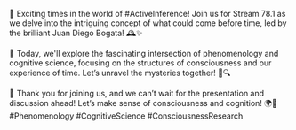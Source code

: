 🌟 Exciting times in the world of #ActiveInference! Join us for Stream 78.1 as we delve into the intriguing concept of what could come before time, led by the brilliant Juan Diego Bogata! 🕰️✨

🧠 Today, we'll explore the fascinating intersection of phenomenology and cognitive science, focusing on the structures of consciousness and our experience of time. Let’s unravel the mysteries together! 🤔🔍

🤝 Thank you for joining us, and we can’t wait for the presentation and discussion ahead! Let’s make sense of consciousness and cognition! 🌍💬 #Phenomenology #CognitiveScience #ConsciousnessResearch
